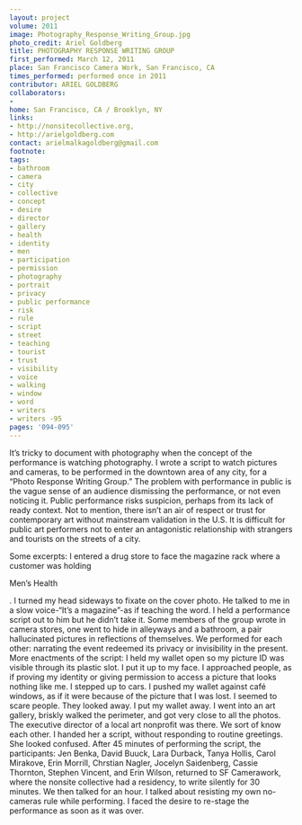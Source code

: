 ```yaml
---
layout: project
volume: 2011
image: Photography_Response_Writing_Group.jpg
photo_credit: Ariel Goldberg
title: PHOTOGRAPHY RESPONSE WRITING GROUP
first_performed: March 12, 2011
place: San Francisco Camera Work, San Francisco, CA
times_performed: performed once in 2011
contributor: ARIEL GOLDBERG
collaborators:
- 
home: San Francisco, CA / Brooklyn, NY
links:
- http://nonsitecollective.org,
- http://arielgoldberg.com
contact: arielmalkagoldberg@gmail.com
footnote: 
tags:
- bathroom
- camera
- city
- collective
- concept
- desire
- director
- gallery
- health
- identity
- men
- participation
- permission
- photography
- portrait
- privacy
- public performance
- risk
- rule
- script
- street
- teaching
- tourist
- trust
- visibility
- voice
- walking
- window
- word
- writers
- writers -95
pages: '094-095'
---
```


It’s tricky to document with photography when the concept of the performance is watching photography. I wrote a script to watch pictures and cameras, to be performed in the downtown area of any city, for a “Photo Response Writing Group.” The problem with performance in public is the vague sense of an audience dismissing the performance, or not even noticing it. Public performance risks suspicion, perhaps from its lack of ready context. Not to mention, there isn’t an air of respect or trust for contemporary art without mainstream validation in the U.S. It is difficult for public art performers not to enter an antagonistic relationship with strangers and tourists on the streets of a city. 

Some excerpts: I entered a drug store to face the magazine rack where a customer was holding 

Men’s Health

. I turned my head sideways to fixate on the cover photo. He talked to me in a slow voice-“It’s a magazine”-as if teaching the word. I held a performance script out to him but he didn’t take it. Some members of the group wrote in camera stores, one went to hide in alleyways and a bathroom, a pair hallucinated pictures in reflections of themselves. We performed for each other: narrating the event redeemed its privacy or invisibility in the present. More enactments of the script: I held my wallet open so my picture ID was visible through its plastic slot. I put it up to my face. I approached people, as if proving my identity or giving permission to access a picture that looks nothing like me. I stepped up to cars. I pushed my wallet against café windows, as if it were because of the picture that I was lost. I seemed to scare people. They looked away. I put my wallet away. I went into an art gallery, briskly walked the perimeter, and got very close to all the photos. The executive director of a local art nonprofit was there. We sort of know each other. I handed her a script, without responding to routine greetings. She looked confused. After 45 minutes of performing the script, the participants: Jen Benka, David Buuck, Lara Durback, Tanya Hollis, Carol Mirakove, Erin Morrill, Chrstian Nagler, Jocelyn Saidenberg, Cassie Thornton, Stephen Vincent, and Erin Wilson, returned to SF Camerawork, where the nonsite collective had a residency, to write silently for 30 minutes. We then talked for an hour. I talked about resisting my own no-cameras rule while performing. I faced the desire to re-stage the performance as soon as it was over. 
